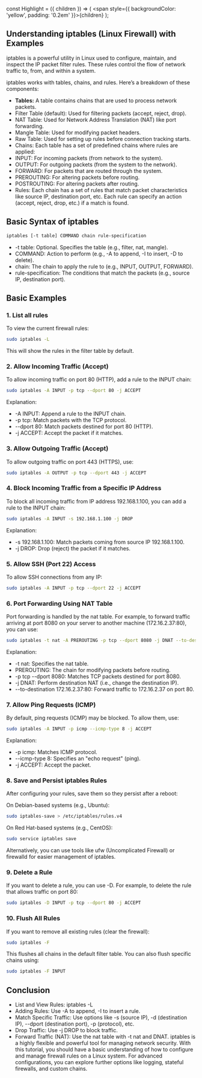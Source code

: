 const Highlight = ({ children }) => (
  <span style={{ backgroundColor: 'yellow', padding: '0.2em' }}>{children}</span>
);

## Understanding iptables (Linux Firewall) with Examples
iptables is a powerful utility in Linux used to configure, maintain, and inspect the IP packet filter rules. These rules control the flow of network traffic to, from, and within a system.

iptables works with tables, chains, and rules. Here’s a breakdown of these components:

- **Tables:** A table contains chains that are used to process network packets.
- <Highlight>Filter Table (default):</Highlight> Used for filtering packets (accept, reject, drop).
- <Highlight>NAT Table:</Highlight> Used for Network Address Translation (NAT) like port forwarding.
- <Highlight>Mangle Table:</Highlight> Used for modifying packet headers.
- <Highlight>Raw Table:</Highlight> Used for setting up rules before connection tracking starts.
- <Highlight>Chains:</Highlight> Each table has a set of predefined chains where rules are applied:
- <Highlight>INPUT:</Highlight> For incoming packets (from network to the system).
- <Highlight>OUTPUT:</Highlight> For outgoing packets (from the system to the network).
- <Highlight>FORWARD:</Highlight> For packets that are routed through the system.
- <Highlight>PREROUTING:</Highlight> For altering packets before routing.
- <Highlight>POSTROUTING:</Highlight> For altering packets after routing.
- Rules: Each chain has a set of rules that match packet characteristics like source IP, destination port, etc. Each rule can specify an action (accept, reject, drop, etc.) if a match is found.

## Basic Syntax of iptables
```bash
iptables [-t table] COMMAND chain rule-specification
```
- -t table: Optional. Specifies the table (e.g., filter, nat, mangle).
- COMMAND: Action to perform (e.g., -A to append, -I to insert, -D to delete).
- chain: The chain to apply the rule to (e.g., INPUT, OUTPUT, FORWARD).
- rule-specification: The conditions that match the packets (e.g., source IP, destination port).
## Basic Examples
### 1. List all rules
To view the current firewall rules:

```bash
sudo iptables -L
```
This will show the rules in the filter table by default.

### 2. Allow Incoming Traffic (Accept)
To allow incoming traffic on port 80 (HTTP), add a rule to the INPUT chain:

```bash
sudo iptables -A INPUT -p tcp --dport 80 -j ACCEPT
```
Explanation:

- -A INPUT: Append a rule to the INPUT chain.
- -p tcp: Match packets with the TCP protocol.
- --dport 80: Match packets destined for port 80 (HTTP).
- -j ACCEPT: Accept the packet if it matches.
### 3. Allow Outgoing Traffic (Accept)
To allow outgoing traffic on port 443 (HTTPS), use:

```bash
sudo iptables -A OUTPUT -p tcp --dport 443 -j ACCEPT
```
### 4. Block Incoming Traffic from a Specific IP Address
To block all incoming traffic from IP address 192.168.1.100, you can add a rule to the INPUT chain:

```bash
sudo iptables -A INPUT -s 192.168.1.100 -j DROP
```
Explanation:

- -s 192.168.1.100: Match packets coming from source IP 192.168.1.100.
- -j DROP: Drop (reject) the packet if it matches.
### 5. Allow SSH (Port 22) Access
To allow SSH connections from any IP:

```bash
sudo iptables -A INPUT -p tcp --dport 22 -j ACCEPT
```
### 6. Port Forwarding Using NAT Table
Port forwarding is handled by the nat table. For example, to forward traffic arriving at port 8080 on your server to another machine (172.16.2.37:80), you can use:

```bash
sudo iptables -t nat -A PREROUTING -p tcp --dport 8080 -j DNAT --to-destination 172.16.2.37:80
```
Explanation:

- -t nat: Specifies the nat table.
- PREROUTING: The chain for modifying packets before routing.
- -p tcp --dport 8080: Matches TCP packets destined for port 8080.
- -j DNAT: Perform destination NAT (i.e., change the destination IP).
- --to-destination 172.16.2.37:80: Forward traffic to 172.16.2.37 on port 80.
### 7. Allow Ping Requests (ICMP)
By default, ping requests (ICMP) may be blocked. To allow them, use:

```bash
sudo iptables -A INPUT -p icmp --icmp-type 8 -j ACCEPT
```
Explanation:

- -p icmp: Matches ICMP protocol.
- --icmp-type 8: Specifies an "echo request" (ping).
- -j ACCEPT: Accept the packet.
### 8. Save and Persist iptables Rules
After configuring your rules, save them so they persist after a reboot:

On Debian-based systems (e.g., Ubuntu):

```bash
sudo iptables-save > /etc/iptables/rules.v4
```
On Red Hat-based systems (e.g., CentOS):

```bash
sudo service iptables save
```
Alternatively, you can use tools like ufw (Uncomplicated Firewall) or firewalld for easier management of iptables.

### 9. Delete a Rule
If you want to delete a rule, you can use -D. For example, to delete the rule that allows traffic on port 80:

```bash
sudo iptables -D INPUT -p tcp --dport 80 -j ACCEPT
```
### 10. Flush All Rules
If you want to remove all existing rules (clear the firewall):

```bash
sudo iptables -F
```
This flushes all chains in the default filter table. You can also flush specific chains using:

```bash
sudo iptables -F INPUT
```
## Conclusion
- List and View Rules: iptables -L
- Adding Rules: Use -A to append, -I to insert a rule.
- Match Specific Traffic: Use options like -s (source IP), -d (destination IP), --dport (destination port), -p (protocol), etc.
- Drop Traffic: Use -j DROP to block traffic.
- Forward Traffic (NAT): Use the nat table with -t nat and DNAT.
iptables is a highly flexible and powerful tool for managing network security. With this tutorial, you should have a basic understanding of how to configure and manage firewall rules on a Linux system. For advanced configurations, you can explore further options like logging, stateful firewalls, and custom chains.
